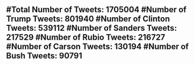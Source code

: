 #Total Number of Tweets: 1705004 
#Number of Trump Tweets: 801940
#Number of Clinton Tweets: 539112
#Number of Sanders Tweets: 217529
#Number of Rubio Tweets: 216727
#Number of Carson Tweets: 130194
#Number of Bush Tweets: 90791
---
